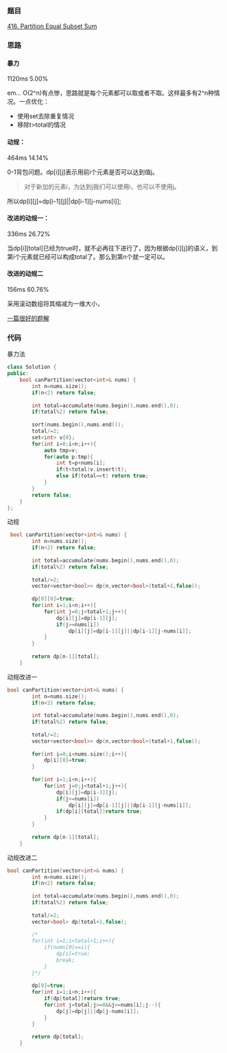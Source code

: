 ### 题目
[416. Partition Equal Subset Sum](https://leetcode-cn.com/problems/partition-equal-subset-sum/submissions/)
### 思路
#### 暴力

1120ms 5.00%

em... O(2^n)有点惨，思路就是每个元素都可以取或者不取。这样最多有2^n种情况。一点优化：
+ 使用set去除重复情况
+ 移除t>total的情况

#### 动规：

464ms 14.14%

0-1背包问题。dp[i][j]表示用前i个元素是否可以达到值j。
> 对于新加的元素i，为达到j我们可以使用i，也可以不使用j。

所以dp[i][j]=dp[i-1][j]||dp[i-1][j-nums[i]];

#### 改进的动规一：

336ms 26.72%

当dp[i][total]已经为true时，就不必再往下进行了，因为根据dp[i][j]的语义，到第i个元素就已经可以构成total了。那么到第n个就一定可以。

#### 改进的动规二

156ms 60.76%

采用滚动数组将其缩减为一维大小，

[一篇很好的题解](https://leetcode-cn.com/problems/partition-equal-subset-sum/solution/0-1-bei-bao-wen-ti-xiang-jie-zhen-dui-ben-ti-de-yo/)
### 代码
暴力法
```c++
class Solution {
public:
    bool canPartition(vector<int>& nums) {
        int n=nums.size();
        if(n<2) return false;
        
        int total=accumulate(nums.begin(),nums.end(),0);
        if(total%2) return false;
        
        sort(nums.begin(),nums.end());
        total/=2;
        set<int> v{0};
        for(int i=0;i<n;i++){
            auto tmp=v;
            for(auto p:tmp){
                int t=p+nums[i];
                if(t<total)v.insert(t);
                else if(total==t) return true;
            }
        }
        return false;
    }
};
```
动规
```c++
 bool canPartition(vector<int>& nums) {
        int n=nums.size();
        if(n<2) return false;
        
        int total=accumulate(nums.begin(),nums.end(),0);
        if(total%2) return false;
        
        total/=2;
        vector<vector<bool>> dp(n,vector<bool>(total+1,false));
        
        dp[0][0]=true;
        for(int i=1;i<n;i++){
            for(int j=0;j<total+1;j++){
                dp[i][j]=dp[i-1][j];
                if(j>=nums[i])
                    dp[i][j]=dp[i-1][j]||dp[i-1][j-nums[i]];
            }
        }
        
        return dp[n-1][total];
    }
```
动规改进一
```c++
bool canPartition(vector<int>& nums) {
        int n=nums.size();
        if(n<2) return false;
        
        int total=accumulate(nums.begin(),nums.end(),0);
        if(total%2) return false;
        
        total/=2;
        vector<vector<bool>> dp(n,vector<bool>(total+1,false));
        
        for(int i=0;i<nums.size();i++){
            dp[i][0]=true;
        }
       
        for(int i=1;i<n;i++){
            for(int j=0;j<total+1;j++){
                dp[i][j]=dp[i-1][j];
                if(j>=nums[i])
                    dp[i][j]=dp[i-1][j]||dp[i-1][j-nums[i]];
                if(dp[i][total])return true;
            }
        }
        
        return dp[n-1][total];
    }
```
动规改进二
```c++
bool canPartition(vector<int>& nums) {
        int n=nums.size();
        if(n<2) return false;
        
        int total=accumulate(nums.begin(),nums.end(),0);
        if(total%2) return false;
        
        total/=2;
        vector<bool> dp(total+1,false);
        
        /*
        for(int i=1;i<total+1;i++){
            if(nums[0]==i){
                dp[i]=true;
                break;
            }
        }*/
        
        dp[0]=true;
        for(int i=1;i<n;i++){
            if(dp[total])return true;
            for(int j=total;j>=0&&j>=nums[i];j--){
                dp[j]=dp[j]||dp[j-nums[i]];
            }
        }
        
        return dp[total];
    }
```
